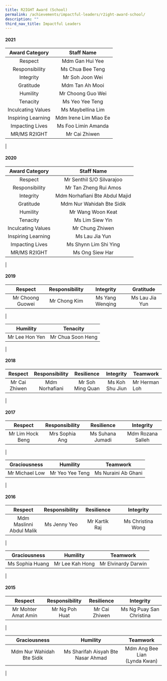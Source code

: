 ```yaml
---
title: R2IGHT Award (School)
permalink: /achievements/impactful-leaders/r2ight-award-school/
description: ""
third_nav_title: Impactful Leaders
---
```


#### **2021**

| Award Category | Staff Name |
|:---:|:---:|
| Respect | Mdm Gan Hui Yee |
| Responsibility | Ms Chua Bee Teng |
|  Integrity | Mr Soh Joon Wei |
|  Gratitude | Mdm Tan Ah Mooi |
|  Humility | Mr Choong Guo Wei |
|  Tenacity | Ms Yeo Yee Teng |
| Inculcating Values  | Ms Maybellina Lim |
|  Inspiring Learning | Mdm Irene Lim Miao Ee |
| Impacting Lives  | Ms Foo Limin Amanda |
| MR/MS R2IGHT  | Mr Cai Zhiwen |
|

#### **2020**

| Award Category | Staff Name |
|:---:|:---:|
| Respect | Mr Senthil S/O Silvarajoo  |
| Responsibility | Mr Tan Zheng Rui Amos |
|  Integrity | Mdm Norhafiani Bte Abdul Majid  |
|  Gratitude | Mdm Nur Wahidah Bte Sidik  |
|  Humility | Mr Wang Woon Keat  |
|  Tenacity | Ms Lim Siew Yin  |
| Inculcating Values  | Mr Chung Zhiwen  |
|  Inspiring Learning | Ms Lau Jia Yun  |
| Impacting Lives  | Ms Shynn Lim Shi Ying  |
| MR/MS R2IGHT  | Ms Ong Siew Har  |
|

#### **2019**

| Respect | Responsibility | Integrity | Gratitude |
|:---:|:---:|:---:|:---:|
| Mr Choong Guowei | Mr Chong Kim | Ms Yang Wenqing | Ms Lau Jia Yun |
|

| Humility | Tenacity |
|:---:|:---:|
| Mr Lee Hon Yen | Mr Chua Soon Heng<br> |
|

#### **2018**

| Respect | Responsibility | Resilience | Integrity |  Teamwork |
|:---:|:---:|:---:|:---:|---|
| Mr Cai Zhiwen | Mdm Norhafiani | Mr Soh Ming Quan | Ms Koh Shu Jiun |  Mr Herman Loh  |
|

#### **2017**

| Respect  | Responsibility | Resilience  | Integrity |
|:---:|:---:|:---:|:---:|
| Mr Lim Hock Beng | Mrs Sophia Ang | Ms Suhana Jumadi   | Mdm Rozana Salleh   |
|

| Graciousness  | Humility  | Teamwork | 
|:---:|:---:|:---:|
| Mr Michael Low | Mr Yeo Yee Teng | Ms Nuraini Ab Ghani | 
|

#### **2016**

| Respect  | Responsibility | Resilience  | Integrity |
|:---:|:---:|:---:|:---:|
| Mdm Maslinni <br>Abdul Malik   | Ms Jenny Yeo | Mr Kartik Raj   | Ms Christina Wong   |
|

| Graciousness  | Humility  | Teamwork |
|:---:|:---:|:---:|
| Ms Sophia Huang | Mr Lee Kah Hong | Mr Elvinardy Darwin |
|

#### **2015**

| Respect  | Responsibility | Resilience  | Integrity |
|:---:|:---:|:---:|:---:|
| Mr Mohter Amat Amin  | Mr Ng Poh Huat | Mr Cai Zhiwen   | Ms Ng Puay San Christina   |
|

| Graciousness  | Humility  | Teamwork |
|:---:|:---:|:---:|
| Mdm Nur Wahidah Bte Sidik | Ms Sharifah Aisyah Bte Nasar Ahmad  | Mdm Ang Bee Lian <br>(Lynda Kwan) |
|
